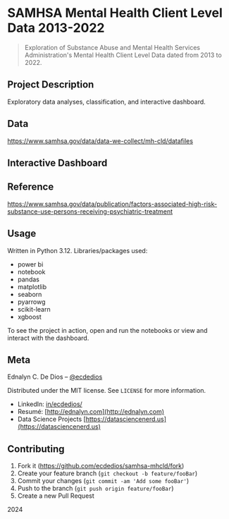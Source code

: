 # SAMHSA Mental Health Client Level Data 2013-2022

> Exploration of Substance Abuse and Mental Health Services Administration's Mental Health Client Level Data dated from 2013 to 2022.

## Project Description

Exploratory data analyses, classification, and interactive dashboard.

## Data

https://www.samhsa.gov/data/data-we-collect/mh-cld/datafiles

## Interactive Dashboard

## Reference

https://www.samhsa.gov/data/publication/factors-associated-high-risk-substance-use-persons-receiving-psychiatric-treatment

## Usage

Written in Python 3.12. Libraries/packages used:

- power bi
- notebook
- pandas
- matplotlib
- seaborn
- pyarrowg
- scikit-learn
- xgboost

To see the project in action, open and run the notebooks or view and interact with the dashboard.

## Meta

Ednalyn C. De Dios – [@ecdedios](https://github.com/ecdedios)

Distributed under the MIT license. See `LICENSE` for more information.

- LinkedIn: [in/ecdedios/](https://www.linkedin.com/in/ecdedios/)
- Resumé: [http://ednalyn.com](http://ednalyn.com)
- Data Science Projects [https://datasciencenerd.us](https://datasciencenerd.us)

## Contributing

1. Fork it (<https://github.com/ecdedios/samhsa-mhcld/fork>)
2. Create your feature branch (`git checkout -b feature/fooBar`)
3. Commit your changes (`git commit -am 'Add some fooBar'`)
4. Push to the branch (`git push origin feature/fooBar`)
5. Create a new Pull Request

2024
